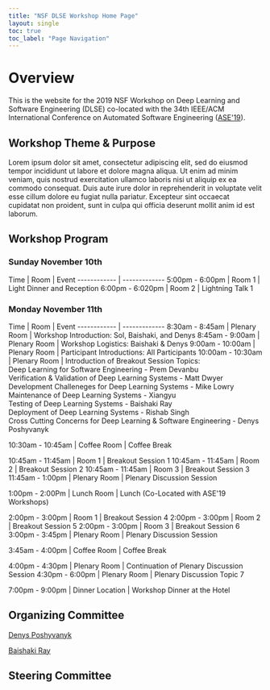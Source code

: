 ```yaml
---
title: "NSF DLSE Workshop Home Page"
layout: single
toc: true
toc_label: "Page Navigation"
---
```


# Overview

This is the website for the 2019 NSF Workshop on Deep Learning and Software Engineering (DLSE) co-located with the 34th IEEE/ACM International Conference on Automated Software Engineering ([ASE'19](https://2019.ase-conferences.org)). 

## Workshop Theme & Purpose

Lorem ipsum dolor sit amet, consectetur adipiscing elit, sed do eiusmod tempor incididunt ut labore et dolore magna aliqua. Ut enim ad minim veniam, quis nostrud exercitation ullamco laboris nisi ut aliquip ex ea commodo consequat. Duis aute irure dolor in reprehenderit in voluptate velit esse cillum dolore eu fugiat nulla pariatur. Excepteur sint occaecat cupidatat non proident, sunt in culpa qui officia deserunt mollit anim id est laborum.

## Workshop Program

### Sunday November 10th

Time | Room | Event
------------ | -------------
5:00pm - 6:00pm | Room 1 | Light Dinner and Reception
6:00pm - 6:020pm | Room 2 | Lightning Talk 1

### Monday November 11th

Time | Room | Event
------------ | -------------
8:30am - 8:45am | Plenary Room | Workshop Introduction: Sol, Baishaki, and Denys
8:45am - 9:00am | Plenary Room | Workshop Logistics: Baishaki & Denys
9:00am - 10:00am | Plenary Room | Participant Introductions: All Participants
10:00am - 10:30am | Plenary Room | Introduction of Breakout Session Topics: <br> Deep Learning for Software Engineering - Prem Devanbu <br> Verification & Validation of Deep Learning Systems - Matt Dwyer <br> Development Challeneges for Deep Learning Systems - Mike Lowry <br> Maintenance of Deep Learning Systems - Xiangyu <br> Testing of Deep Learning Systems - Baishaki Ray <br> Deployment of Deep Learning Systems - Rishab Singh <br> Cross Cutting Concerns for Deep Learning & Software Engineering - Denys Poshyvanyk

10:30am - 10:45am | Coffee Room | Coffee Break

10:45am - 11:45am | Room 1 | Breakout Session 1
10:45am - 11:45am | Room 2 | Breakout Session 2
10:45am - 11:45am | Room 3 | Breakout Session 3
11:45am - 1:00pm | Plenary Room | Plenary Discussion Session

1:00pm - 2:00Pm | Lunch Room | Lunch (Co-Located with ASE'19 Workshops)

2:00pm - 3:00pm | Room 1 | Breakout Session 4
2:00pm - 3:00pm | Room 2 | Breakout Session 5
2:00pm - 3:00pm | Room 3 | Breakout Session 6
3:00pm - 3:45pm | Plenary Room | Plenary Discussion Session

3:45am - 4:00pm | Coffee Room | Coffee Break

4:00pm - 4:30pm | Plenary Room | Continuation of Plenary Discussion Session
4:30pm - 6:00pm | Plenary Room | Plenary Discussion Topic 7

7:00pm - 9:00pm | Dinner Location | Workshop Dinner at the Hotel

## Organizing Committee

[Denys Poshyvanyk](http://www.cs.wm.edu/~denys/index.html)

[Baishaki Ray](http://rayb.info)


## Steering Committee

